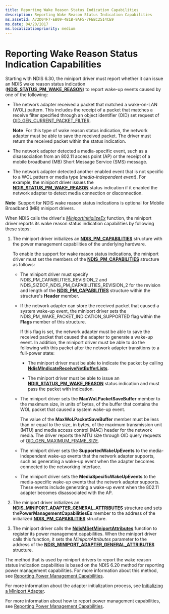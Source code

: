 ```yaml
---
title: Reporting Wake Reason Status Indication Capabilities
description: Reporting Wake Reason Status Indication Capabilities
ms.assetid: A72D04F7-EB09-4B1B-9AF5-7FEBC2514CE9
ms.date: 04/20/2017
ms.localizationpriority: medium
---
```


# Reporting Wake Reason Status Indication Capabilities


Starting with NDIS 6.30, the miniport driver must report whether it can issue an NDIS wake reason status indication ([**NDIS\_STATUS\_PM\_WAKE\_REASON**](./ndis-status-pm-wake-reason.md)) to report wake-up events caused by one of the following:

-   The network adapter received a packet that matched a wake-on-LAN (WOL) pattern. This includes the receipt of a packet that matches a receive filter specified through an object identifier (OID) set request of [OID\_GEN\_CURRENT\_PACKET\_FILTER](./oid-gen-current-packet-filter.md).

    **Note**  For this type of wake reason status indication, the network adapter must be able to save the received packet. The driver must return the received packet within the status indication.

     

-   The network adapter detected a media-specific event, such as a disassociation from an 802.11 access point (AP) or the receipt of a mobile broadband (MB) Short Message Service (SMS) message.

-   The network adapter detected another enabled event that is not specific to a WOL pattern or media type (*media-independent event*). For example, the miniport driver issues the [**NDIS\_STATUS\_PM\_WAKE\_REASON**](./ndis-status-pm-wake-reason.md) status indication if it enabled the network adapter to detect media connection or disconnection.

**Note**  Support for NDIS wake reason status indications is optional for Mobile Broadband (MB) miniport drivers.

 

When NDIS calls the driver's [*MiniportInitializeEx*](/windows-hardware/drivers/ddi/ndis/nc-ndis-miniport_initialize) function, the miniport driver reports its wake reason status indication capabilities by following these steps:

1.  The miniport driver initializes an [**NDIS\_PM\_CAPABILITIES**](/windows-hardware/drivers/ddi/ntddndis/ns-ntddndis-_ndis_pm_capabilities) structure with the power management capabilities of the underlying hardware.

    To enable the support for wake reason status indications, the miniport driver must set the members of the [**NDIS\_PM\_CAPABILITIES**](/windows-hardware/drivers/ddi/ntddndis/ns-ntddndis-_ndis_pm_capabilities) structure as follows:

    -   The miniport driver must specify NDIS\_PM\_CAPABILITIES\_REVISION\_2 and NDIS\_SIZEOF\_NDIS\_PM\_CAPABILITIES\_REVISION\_2 for the revision and length of the [**NDIS\_PM\_CAPABILITIES**](/windows-hardware/drivers/ddi/ntddndis/ns-ntddndis-_ndis_pm_capabilities) structure within the structure's **Header** member.
    -   If the network adapter can store the received packet that caused a system wake-up event, the miniport driver sets the NDIS\_PM\_WAKE\_PACKET\_INDICATION\_SUPPORTED flag within the **Flags** member of this structure.

        If this flag is set, the network adapter must be able to save the received packet that caused the adapter to generate a wake-up event. In addition, the miniport driver must be able to do the following with this packet after the network adapter transitions to a full-power state:

        -   The miniport driver must be able to indicate the packet by calling [**NdisMIndicateReceiveNetBufferLists**](/windows-hardware/drivers/ddi/ndis/nf-ndis-ndismindicatereceivenetbufferlists).

        -   The miniport driver must be able to issue an [**NDIS\_STATUS\_PM\_WAKE\_REASON**](./ndis-status-pm-wake-reason.md) status indication and must pass the packet with indication.

    -   The miniport driver sets the **MaxWoLPacketSaveBuffer** member to the maximum size, in units of bytes, of the buffer that contains the WOL packet that caused a system wake-up event.

        The value of the **MaxWoLPacketSaveBuffer** member must be less than or equal to the size, in bytes, of the maximum transmission unit (MTU) and media access control (MAC) header for the network media. The driver reports the MTU size through OID query requests of [OID\_GEN\_MAXIMUM\_FRAME\_SIZE](./oid-gen-maximum-frame-size.md).

    -   The miniport driver sets the **SupportedWakeUpEvents** to the media-independent wake-up events that the network adapter supports, such as generating a wake-up event when the adapter becomes connected to the networking interface.

    -   The miniport driver sets the **MediaSpecificWakeUpEvents** to the media-specific wake-up events that the network adapter supports. These events include generating a wake-up event when the 802.11 adapter becomes disassociated with the AP.

2.  The miniport driver initializes an [**NDIS\_MINIPORT\_ADAPTER\_GENERAL\_ATTRIBUTES**](/windows-hardware/drivers/ddi/ndis/ns-ndis-_ndis_miniport_adapter_general_attributes) structure and sets the**PowerManagementCapabilitiesEx** member to the address of the initialized [**NDIS\_PM\_CAPABILITIES**](/windows-hardware/drivers/ddi/ntddndis/ns-ntddndis-_ndis_pm_capabilities) structure.

3.  The miniport driver calls the [**NdisMSetMiniportAttributes**](/windows-hardware/drivers/ddi/ndis/nf-ndis-ndismsetminiportattributes) function to register its power management capabilities. When the miniport driver calls this function, it sets the *MiniportAttributes* parameter to the address of the [**NDIS\_MINIPORT\_ADAPTER\_GENERAL\_ATTRIBUTES**](/windows-hardware/drivers/ddi/ndis/ns-ndis-_ndis_miniport_adapter_general_attributes) structure.

The method that is used by miniport drivers to report the wake reason status indication capabilities is based on the NDIS 6.20 method for reporting power management capabilities. For more information about this method, see [Reporting Power Management Capabilities](reporting-power-management-capabilities.md).

For more information about the adapter initialization process, see [Initializing a Miniport Adapter](initializing-a-miniport-adapter.md).

For more information about how to report power management capabilities, see [Reporting Power Management Capabilities](reporting-power-management-capabilities.md).

 


